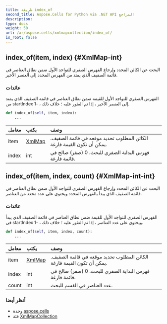 ```yaml
---
title: طريقة index_of
second_title: Aspose.Cells for Python via .NET API المراجع
description:
type: docs
weight: 50
url: /ar/aspose.cells/xmlmapcollection/index_of/
is_root: false
---
```

##  index_of(item, index) {#XmlMap-int}
البحث عن الكائن المحدد وإرجاع الفهرس الصفري للتواجد الأول ضمن نطاق العناصر في قائمة الصفيف الذي يمتد من الفهرس المحدد إلى العنصر الأخير.


###  عائدات

الفهرس الصفري للتواجد الأول للقيمة ضمن نطاق العناصر في قائمة الصفيف الذي يمتد من startIndex إلى العنصر الأخير ، إذا تم العثور عليه ؛ خلاف ذلك ، -1.


```python
def index_of(self, item, index):
    ...
```


| معامل| يكتب| وصف|
| :- | :- | :- |
| item | [XmlMap](/cells/python-net/ar/aspose.cells/xmlmap) | الكائن المطلوب تحديد موقعه في قائمة الصفيف. يمكن أن تكون القيمة فارغة.|
| index | int | فهرس البداية الصفري للبحث. 0 (صفر) صالح في قائمة فارغة.|


##  index_of(item, index, count) {#XmlMap-int-int}
البحث عن الكائن المحدد وإرجاع الفهرس الصفري للتواجد الأول ضمن نطاق العناصر في قائمة الصفيف الذي يبدأ بالفهرس المحدد ويحتوي على عدد محدد من العناصر.


###  عائدات

الفهرس الصفري للتواجد الأول للقيمة ضمن نطاق العناصر في قائمة الصفيف الذي يبدأ في startIndex ويحتوي على عدد العناصر ، إذا تم العثور عليه ؛ خلاف ذلك ، -1.


```python
def index_of(self, item, index, count):
    ...
```


| معامل| يكتب| وصف|
| :- | :- | :- |
| item | [XmlMap](/cells/python-net/ar/aspose.cells/xmlmap) | الكائن المطلوب تحديد موقعه في قائمة الصفيف. يمكن أن تكون القيمة فارغة.|
| index | int | فهرس البداية الصفري للبحث. 0 (صفر) صالح في قائمة فارغة.|
| count | int | عدد العناصر في القسم للبحث.|



###  أنظر أيضا
* وحدة [aspose.cells](../../)
* فئة [XmlMapCollection](/cells/python-net/ar/aspose.cells/xmlmapcollection)

